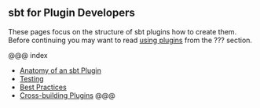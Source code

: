 
  [Using-Plugins]: ???.html

## sbt for Plugin Developers

These pages focus on the structure of sbt plugins how to create them. Before continuing you may want to read
[using plugins][Using-Plugins] from the ??? section.

@@@ index
* [Anatomy of an sbt Plugin](anatomy.md)
* [Testing](testing.md)
* [Best Practices](best-practices.md)
* [Cross-building Plugins](cross-building.md)
@@@
